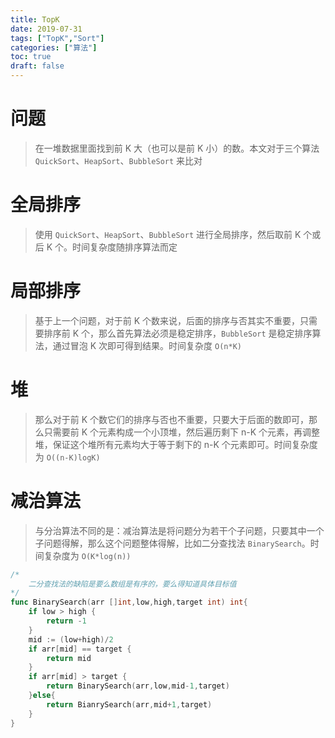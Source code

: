 ```yaml
---
title: TopK
date: 2019-07-31
tags: ["TopK","Sort"]
categories: ["算法"]
toc: true
draft: false
---
```



# 问题 

> 在一堆数据里面找到前 K 大（也可以是前 K 小）的数。本文对于三个算法 `QuickSort`、`HeapSort`、`BubbleSort` 来比对


# 全局排序

> 使用 `QuickSort`、`HeapSort`、`BubbleSort` 进行全局排序，然后取前 K 个或后 K 个。时间复杂度随排序算法而定


# 局部排序

> 基于上一个问题，对于前 K 个数来说，后面的排序与否其实不重要，只需要排序前 K 个，那么首先算法必须是稳定排序，`BubbleSort` 是稳定排序算法，通过冒泡 K 次即可得到结果。时间复杂度 `O(n*K)`

# 堆

> 那么对于前 K 个数它们的排序与否也不重要，只要大于后面的数即可，那么只需要前 K 个元素构成一个小顶堆，然后遍历剩下 n-K 个元素，再调整堆，保证这个堆所有元素均大于等于剩下的 n-K 个元素即可。时间复杂度为 `O((n-K)logK)`


# 减治算法

> 与分治算法不同的是：减治算法是将问题分为若干个子问题，只要其中一个子问题得解，那么这个问题整体得解，比如二分查找法 `BinarySearch`。时间复杂度为 `O(K*log(n))`

```go
/*
    二分查找法的缺陷是要么数组是有序的，要么得知道具体目标值
*/
func BinarySearch(arr []int,low,high,target int) int{
    if low > high {
        return -1
    }
    mid := (low+high)/2
    if arr[mid] == target {
        return mid
    }
    if arr[mid] > target {
        return BinarySearch(arr,low,mid-1,target)
    }else{
        return BianrySearch(arr,mid+1,target)
    }
}   
```